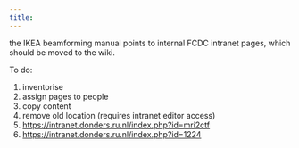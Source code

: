 ```yaml
---
title:
---
```


the IKEA beamforming manual points to internal FCDC intranet pages, which should be moved to the wiki.

To do:
 1.  inventorise
 2.  assign pages to people
 3.  copy content
 4.  remove old location (requires intranet editor access)
 5.  https://intranet.donders.ru.nl/index.php?id=mri2ctf
 6.  https://intranet.donders.ru.nl/index.php?id=1224
